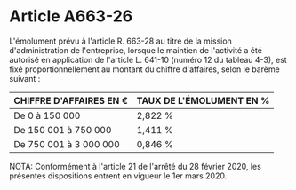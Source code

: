 # Article A663-26

L'émolument prévu à l'article R. 663-28 au titre de la mission d'administration de l'entreprise, lorsque le maintien de l'activité a été autorisé en application de l'article L. 641-10 (numéro 12 du tableau 4-3), est fixé proportionnellement au montant du chiffre d'affaires, selon le barème suivant :

|  CHIFFRE D'AFFAIRES EN € |  TAUX DE L'ÉMOLUMENT EN % |
| --- | --- |
|  De 0 à 150 000 |  2,822 % |
|  De 150 001 à 750 000 |  1,411 % |
|  De 750 001 à 3 000 000 |  0,846 % |

NOTA:
Conformément à l'article 21 de l'arrêté du 28 février 2020, les présentes dispositions entrent en vigueur le 1er mars 2020.
